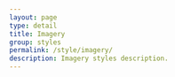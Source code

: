```yaml
---
layout: page
type: detail
title: Imagery
group: styles
permalink: /style/imagery/
description: Imagery styles description.
---
```

